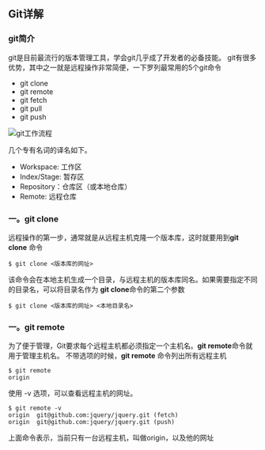 ## Git详解

### git简介

git是目前最流行的版本管理工具，学会git几乎成了开发者的必备技能。
git有很多优势，其中之一就是远程操作非常简便，一下罗列最常用的5个git命令

+ git clone
+ git remote
+ git fetch
+ git pull
+ git push

![git工作流程](http://www.ruanyifeng.com/blogimg/asset/2014/bg2014061202.jpg)

几个专有名词的译名如下。
+ Workspace: 工作区
+ Index/Stage: 暂存区
+ Repository：仓库区（或本地仓库）
+ Remote: 远程仓库

### 一。git clone

远程操作的第一步，通常就是从远程主机克隆一个版本库，这时就要用到**git clone** 命令

`$ git clone <版本库的网址>`

该命令会在本地主机生成一个目录，与远程主机的版本库同名。如果需要指定不同的目录名，可以将目录名作为 **git clone**命令的第二个参数

`$ git clone <版本库的网址> <本地目录名>`

### 一。git remote

为了便于管理，Git要求每个远程主机都必须指定一个主机名。**git remote**命令就用于管理主机名。
不带选项的时候，**git remote** 命令列出所有远程主机

```
$ git remote
origin
```

使用 -v 选项，可以查看远程主机的网址。

```
$ git remote -v
origin  git@github.com:jquery/jquery.git (fetch)
origin  git@github.com:jquery/jquery.git (push)
```

上面命令表示，当前只有一台远程主机，叫做origin，以及他的网址
